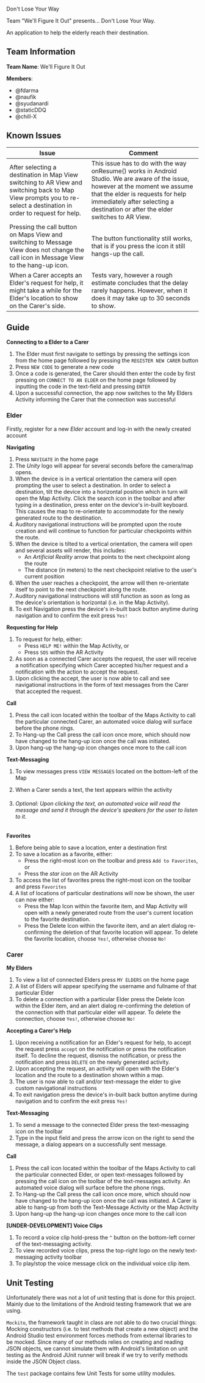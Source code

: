 Don't Lose Your Way

Team "We'll Figure It Out" presents... Don't Lose Your Way.

An application to help the elderly reach their destination.

## Team Information

**Team Name**: We'll Figure It Out

**Members**:

- @fdarma
- @naufik
- @syudanardi
- @staticDDQ
- @chill-X

## Known Issues

| Issue                                    | Comment                                  |
| ---------------------------------------- | ---------------------------------------- |
| After selecting a destination in Map View switching to AR View and switching back to Map View prompts you to re-select a destination in order to request for help. | This issue has to do with the way onResume() works in Android Studio. We are aware of the issue, however at the moment we assume that the elder is  requests for help immediately after selecting a destination or after the elder switches to AR View. |
| Pressing the call button on Maps View and switching to Message View does not change the call icon in Message View to the hang-up icon. | The button functionality still works, that is if you press the icon it still hangs-up the call. |
| When a Carer accepts an Elder's request for help, it might take a while for the Elder's location to show  on the Carer's side. | Tests vary, however a rough estimate concludes that the delay rarely happens. However, when it does it may take up to 30 seconds to show. |

## Guide

**Connecting to a Elder to a Carer**

1. The Elder must first navigate to settings by pressing the settings icon from the home page followed by pressing the `REGISTER NEW CARER`  button
2. Press `NEW CODE` to generate a new code
3. Once a code is generated, the Carer should then enter the code by first pressing on `CONNECT TO AN ELDER` on the home page followed by inputting the code in the text-field and pressing `ENTER`
4. Upon a successful connection, the app now switches to the My Elders Activity informing the Carer that the connection was successful

### Elder

Firstly, register for a new *Elder* account and log-in with the newly created account

**Navigating**

1. Press `NAVIGATE` in the home page
2. The *Unity* logo will appear for several seconds before the camera/map opens.
3. When the device is in a vertical orientation the camera will open prompting the user to select a destination. In order to select a destination, tilt the device into a horizontal position which in turn will open the Map Activity. Click the search icon in the toolbar and after typing in a destination, press enter on the device's in-built keyboard. This causes the map to re-orientate to accommodate for the newly generated route to the destination.
4. Auditory navigational instructions will be prompted upon the route creation and will continue to function for particular checkpoints within the route.
5. When the device is tilted to a vertical orientation, the camera will open and several assets will render, this includes:
   - An *Artificial Reality* arrow that points to the next checkpoint along the route
   - The distance (in meters) to the next checkpoint relative to the user's current position
6. When the user reaches a checkpoint, the arrow will then re-orientate itself to point to the next checkpoint along the route. 
7. Auditory navigational instructions will still function as soon as long as the device's orientation is horizontal (i.e. in the Map Activity).
8. To exit Navigation press the device's in-built back button anytime during navigation and to confirm the exit press `Yes!`

**Requesting for Help**

1. To request for help, either:
   - Press `HELP ME!` within the Map Activity, or
   - Press `SOS` within the AR Activity
2. As soon as a connected Carer accepts the request, the user will receive a notification specifying which Carer accepted his/her request and a notification with the action to accept the request.
3. Upon clicking the accept, the user is now able to call and see navigational instructions in the form of text messages from the Carer that accepted the request.

**Call**

1. Press the call icon located within the toolbar of the Maps Activity to call the particular connected Carer, an automated voice dialog will surface before the phone rings.
2. To Hang-up the Call press the call icon once more, which should now have changed to the hang-up icon once the call was initiated. 
3. Upon hang-up the hang-up icon changes once more to the call icon

**Text-Messaging**

1. To view messages press `VIEW MESSAGES` located on the bottom-left of the Map

2. When a Carer sends a text, the text appears within the activity

3. ###### Optional: Upon clicking the text, an automated voice will read the message and send it through the device's speakers for the user to listen to it.

**Favorites**

1. Before being able to save a location, enter a destination first
2. To save a location as a favorite, either:
   - Press the right-most icon on the toolbar and press `Add to Favorites`, or
   - Press the *star icon* on the AR Activity
3. To access the list of favorites press the right-most icon on the toolbar and press `Favorites`
4. A list of locations of particular destinations will now be shown, the user can now either:
   - Press the Map Icon within the favorite item, and Map Activity will open with a newly generated route from the user's current location to the favorite destination.
   - Press the Delete Icon within the favorite item, and an alert dialog re-confirming the deletion of that favorite location will appear. To delete the favorite location, choose `Yes!`, otherwise choose  `No!`

### Carer

**My Elders**

1. To view a list of connected Elders press `MY ELDERS` on the home page
2. A list of Elders will appear specifying the username and fullname of that particular Elder
3. To delete a connection with a particular Elder press the Delete Icon within the Elder item, and an alert dialog re-confirming the deletion of the connection with that particular elder will appear. To delete the connection, choose `Yes!`, otherwise choose  `No!`

**Accepting a Carer's Help**

1. Upon receiving a notification for an Elder's request for help, to accept the request press `accept` on the notification or press the notification itself. To decline the request, dismiss the notification, or press the notification and press `DELETE` on the newly generated activity.
2. Upon accepting the request, an activity will open with the Elder's location and the route to a destination shown within a map. 
3. The user is now able to call and/or text-message the elder to give custom navigational instructions 
4. To exit navigation press the device's in-built back button anytime during navigation and to confirm the exit press `Yes!`

**Text-Messaging**

1. To send a message to the connected Elder press the text-messaging icon on the toolbar
2. Type in the input field and press the arrow icon on the right to send the message, a dialog appears on a successfully sent message.

**Call**

1. Press the call icon located within the toolbar of the Maps Activity to call the particular connected Elder, or open text-messages followed by pressing the call icon on the toolbar of the text-messages activity. An automated voice dialog will surface before the phone rings.
2. To Hang-up the Call press the call icon once more, which should now have changed to the hang-up icon once the call was initiated. A Carer is able to hang-up from both the Text-Message Activity or the Map Activity
3. Upon hang-up the hang-up icon changes once more to the call icon

**[UNDER-DEVELOPMENT] Voice Clips**

1. To record a voice clip hold-press the `^` button on the bottom-left corner of the text-messaging activity.
2. To view recorded voice clips, press the top-right logo on the newly text-messaging activity toolbar
3. To play/stop the voice message click on the individual voice clip item.

## Unit Testing

Unfortunately there was not a lot of unit testing that is done for this project. Mainly due to the limitations of the Android testing framework that we are using.

`Mockito`, the framework taught in class are not able to do two crucial things: Mocking constructors (i.e. to test methods that create a new object) and the Android Studio test environment forces methods from external libraries to be mocked. Since many of our methods relies on creating and reading JSON objects, we cannot simulate them with Android's limitation on unit testing as the Android JUnit runner will break if we try to verify methods inside the JSON Object class.

The `test` package contains few Unit Tests for some utility modules.